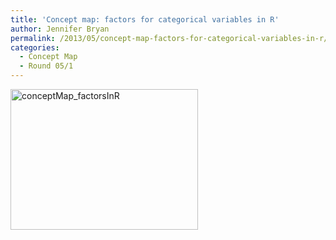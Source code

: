```yaml
---
title: 'Concept map: factors for categorical variables in R'
author: Jennifer Bryan
permalink: /2013/05/concept-map-factors-for-categorical-variables-in-r/
categories:
  - Concept Map
  - Round 05/1
---
```

[<img class="alignnone size-medium wp-image-2872" alt="conceptMap_factorsInR" src="http://teaching.software-carpentry.org/wp-content/uploads/2013/05/conceptMap_factorsInR-300x225.png" width="300" height="225" />][1]

 [1]: http://teaching.software-carpentry.org/wp-content/uploads/2013/05/conceptMap_factorsInR.png
